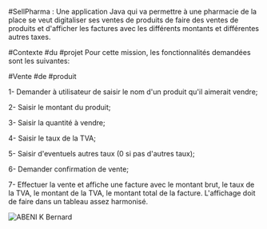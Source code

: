 #SellPharma : Une application Java qui va permettre à une pharmacie de la place se veut 
digitaliser ses ventes de produits de faire des ventes de produits et d'afficher 
les factures avec les différents montants et différentes autres taxes.


#Contexte #du #projet
Pour cette mission, les fonctionnalités demandées sont les suivantes:

#Vente #de #produit

1- Demander à utilisateur de saisir le nom d'un produit qu'il aimerait vendre;

2- Saisir le montant du produit;

3- Saisir la quantité à vendre;

4- Saisir le taux de la TVA;

5- Saisir d'eventuels autres taux (0 si pas d'autres taux);

6- Demander confirmation de vente;

7- Effectuer la vente et affiche une facture avec le montant brut, le taux de la TVA, 
le montant de la TVA, le montant total de la facture. L'affichage doit de faire dans un tableau assez harmonisé.

![ABENI K Bernard](https://github.com/user-attachments/assets/642e86b9-bfc8-4701-a5c6-95e683073b14)
